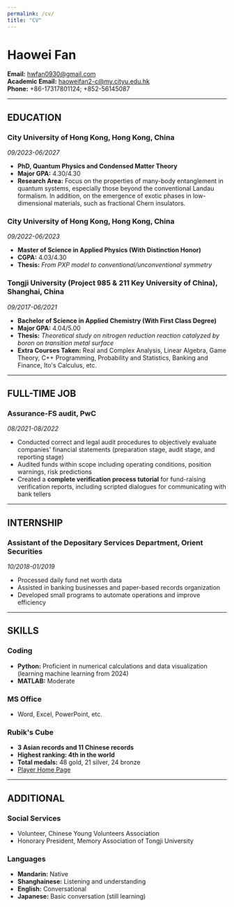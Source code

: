 ```yaml
---
permalink: /cv/
title: "CV"
---
```



# Haowei Fan

**Email:** hwfan0930@gmail.com  
**Academic Email:** haoweifan2-c@my.cityu.edu.hk  
**Phone:** +86-17317801124; +852-56145087  

---

## EDUCATION

### **City University of Hong Kong, Hong Kong, China**  
*09/2023-06/2027*  
- **PhD, Quantum Physics and Condensed Matter Theory**  
- **Major GPA:** 4.30/4.30  
- **Research Area:** Focus on the properties of many-body entanglement in quantum systems, especially those beyond the conventional Landau formalism. In addition, on the emergence of exotic phases in low-dimensional materials, such as fractional Chern insulators.

### **City University of Hong Kong, Hong Kong, China**  
*09/2022-06/2023*  
- **Master of Science in Applied Physics (With Distinction Honor)**  
- **CGPA:** 4.03/4.30  
- **Thesis:** *From PXP model to conventional/unconventional symmetry*

### **Tongji University (Project 985 & 211 Key University of China), Shanghai, China**  
*09/2017-06/2021*  
- **Bachelor of Science in Applied Chemistry (With First Class Degree)**  
- **Major GPA:** 4.04/5.00  
- **Thesis:** *Theoretical study on nitrogen reduction reaction catalyzed by boron on transition metal surface*  
- **Extra Courses Taken:** Real and Complex Analysis, Linear Algebra, Game Theory, C++ Programming, Probability and Statistics, Banking and Finance, Ito's Calculus, etc.

---

## FULL-TIME JOB

### **Assurance-FS audit, PwC**  
*08/2021-08/2022*  
- Conducted correct and legal audit procedures to objectively evaluate companies' financial statements (preparation stage, audit stage, and reporting stage)  
- Audited funds within scope including operating conditions, position warnings, risk predictions  
- Created a **complete verification process tutorial** for fund-raising verification reports, including scripted dialogues for communicating with bank tellers  

---

## INTERNSHIP

### **Assistant of the Depositary Services Department, Orient Securities**  
*10/2018-01/2019*  
- Processed daily fund net worth data  
- Assisted in banking businesses and paper-based records organization  
- Developed small programs to automate operations and improve efficiency  

---

## SKILLS

### **Coding**  
- **Python:** Proficient in numerical calculations and data visualization (learning machine learning from 2024)  
- **MATLAB:** Moderate  

### **MS Office**  
- Word, Excel, PowerPoint, etc.  

### **Rubik's Cube**  
- **3 Asian records and 11 Chinese records**
- **Highest ranking: 4th in the world**
- **Total medals:** 48 gold, 21 silver, 24 bronze  
- [Player Home Page](https://www.worldcubeassociation.org/persons/2009FANH01)  

---

## ADDITIONAL

### **Social Services**  
- Volunteer, Chinese Young Volunteers Association  
- Honorary President, Memory Association of Tongji University  

### **Languages**  
- **Mandarin:** Native  
- **Shanghainese:** Listening and understanding  
- **English:** Conversational  
- **Japanese:** Basic conversation (still learning)  
